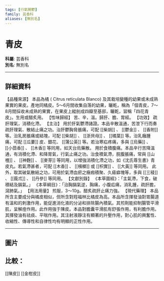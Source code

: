 ```yaml
---
tags: [行氣開鬱]
family: 芸香科
aliases: [無別名]
---
```


# 青皮

**科屬**: 芸香科  
**別名**: 無別名  

---

## 詳細資料
【品種來源】
本品為橘 (
Citrus reticulata
Blanco) 及其栽培變種的幼果或未成熟果實的果皮。產地同橘皮。5～6月間收集自落的幼果，曬乾，稱為「個青皮，7～8月間採收未成熟的果實，在果皮上縱剖成四瓣至基部，曬乾，習稱「四花青皮」。生用或醋炙用。
【性味歸經】
苦、辛，溫。歸肝、膽、胃經。
【功效】
疏肝理氣，消積化滯。
【主治】
用於肝氣鬱滯諸證。本品辛散溫通，苦泄下行而奏疏肝理氣、散結止痛之功。治肝鬱胸脅脹痛，可配 [[柴胡]] 、 [[鬱金]] 、 [[香附]] 等。治乳房脹痛或結塊，可配 [[柴胡]] 、 [[浙貝母]] 、 [[橘葉]] 等。治乳癰腫痛，可配 [[瓜蔞]] 皮、銀花、 [[蒲公英]] 等。若治寒疝疼痛，多與 [[烏藥]] 、 [[小茴香]] 、 [[木香]] 等同用，如天台烏藥散。
用於食積腹痛。本品辛行苦降溫通，有消積化滯、和降胃氣，行氣止痛之功。治食積氣滯，脘腹脹痛，常與 [[山楂]] 、 [[神麴]] 、 [[麥芽]] 等同用，以增強消積化滯之功，如《沈氏尊生書》青皮丸。若氣滯甚者，可配 [[木香]] 、 [[檳榔]] 或 [[枳實]] 、 [[大黃]] 等同用。 此外，取其破氣散結之功，可用於氣滯血瘀之癥瘕積聚、久瘧癖塊等，多與 [[三稜]] 、 [[莪朮]] 、 [[丹參]] 等同用。
【文獻別錄】
《本草圖經》：「主氣滯，下食，破積結及膈氣。」
《本草綱目》：「治胸膈氣逆，胸痛，小腹疝痛，消乳腫，疏肝膽，瀉肺氣。」
【用法用量】
煎服，3～10g。醋炙疏肝止痛力強。
【現代藥理】
本品所含主要成分與橘皮相似，但所含對羥福林比橘皮為高。本品所含揮發油對胃腸道有溫和的刺激作用，能促進消化液的分泌和排除腸內積氣。其煎劑能抑制腸管平滑肌，呈解痙作用。此作用強于陳皮。本品對膽囊平滑肌有舒張作用，有利膽作用。其揮發油有祛痰、平喘作用。其注射液靜注有顯著的升壓作用，對心肌的興奮性、收縮性、傳導性和自律性均有明顯的正性作用。

---

## 圖片
## 比較：
[[陳皮]]
[[金柑皮]]

